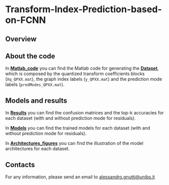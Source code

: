 # Transform-Index-Prediction-based-on-FCNN

## Overview

## About the code

In [**Matlab_code**](https://github.com/AlessandroGnutti/Transform-index-Prediction-based-on-FCNN/tree/main/Matlab_code) you can find the Matlab code for generating the [**Dataset**](https://github.com/AlessandroGnutti/Transform-index-Prediction-based-on-FCNN/tree/main/Dataset), which is composed by the quantized transform coefficients blocks (```Xq_QPXX.mat```), the graph index labels (```y_QPXX.mat```) and the prediction mode labels (```predModes_QPXX.mat```).

## Models and results

In [**Results**](https://github.com/AlessandroGnutti/Transform-Index-Prediction-based-on-FCNN/tree/main/Results) you can find the confusion matrices and the top-k accuracies for each dataset (with and without prediction mode for residuals).

In [**Models**](https://github.com/AlessandroGnutti/Transform-Index-Prediction-based-on-FCNN/tree/main/Models) you can find the trained models for each dataset (with and without prediction mode for residuals).

In [**Architectures_figures**](https://github.com/AlessandroGnutti/Transform-Index-Prediction-based-on-FCNN/tree/main/Architectures_figures) you can find the illustration of the model architectures for each dataset.


## Contacts

For any information, please send an email to alessandro.gnutti@unibs.it


